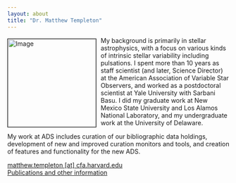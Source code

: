 ```yaml
---
layout: about
title: "Dr. Matthew Templeton"
---
```


<img src="{{ site.baseurl }}/img/matthew_templeton.jpg" height="200" width="200" alt="Image" style="float: left; margin: 4px 10px 0px 0px; border: 1px solid #000000;">

My background is primarily in stellar astrophysics, with a focus on various kinds of intrinsic stellar variability including pulsations.  I spent more than 10 years as staff scientist (and later, Science Director) at the American Association of Variable Star Observers, and worked as a postdoctoral scientist at Yale University with Sarbani Basu. I did my graduate work at New Mexico State University and Los Alamos National Laboratory, and my undergraduate work at the University of Delaware.

My work at ADS includes curation of our bibliographic data holdings, development of new and improved curation monitors and tools, and creation of features and functionality for the new ADS.

[matthew.templeton [at] cfa.harvard.edu](mailto:matthew.templeton@cfa.harvard.edu)<br>
[Publications and other information](https://orcid.org/0000-0003-1918-0622)
